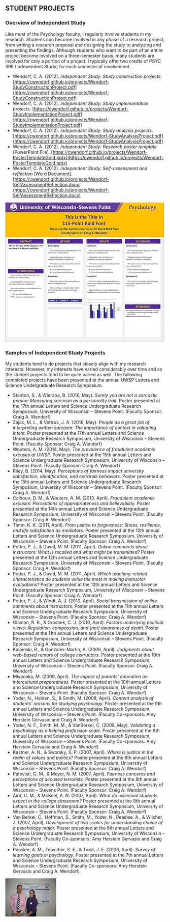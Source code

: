 ## STUDENT PROJECTS

### Overview of Independent Study

Like most of the Psychology faculty, I regularly involve students in my research. Students can become involved in any phase of a research project, from writing a research proposal and designing the study to analyzing and presenting the findings. Although students who want to be part of an entire project become involved on a three-semester basis, many students are involved for only a portion of a project. I typically offer two credts of PSYC 399 (Independent Study) for each semester of involvement.

- Wendorf, C. A. (2012). *Independent Study: Study construction projects.* [https://cwendorf.github.io/projects/Wendorf-StudyConstructionProject.pdf](https://cwendorf.github.io/projects/Wendorf-StudyConstructionProject.pdf)
- Wendorf, C. A. (2012). *Independent Study: Study implementation projects.* [https://cwendorf.github.io/projects/Wendorf-StudyImplementationProject.pdf](https://cwendorf.github.io/projects/Wendorf-StudyImplementationProject.pdf)
- Wendorf, C. A. (2012). *Independent Study: Study analysis projects.* [https://cwendorf.github.io/projects/Wendorf-StudyAnalysisProject.pdf](https://cwendorf.github.io/projects/Wendorf-StudyAnalysisProject.pdf)
- Wendorf, C. A. (2012). *Independent Study: Research poster template* [PowerPoint File]. [https://cwendorf.github.io/projects/Wendorf-PosterTemplateGold.pptx](https://cwendorf.github.io/projects/Wendorf-PosterTemplateGold.pptx)
- Wendorf, C. A. (2012). *Independent Study: Self-assessment and reflection* [Word Document]. [https://cwendorf.github.io/projects/Wendorf-SelfAssessmentReflection.docx](https://cwendorf.github.io/projects/Wendorf-SelfAssessmentReflection.docx)

![Poster Template](PosterTemplate.jpg)

### Samples of Independent Study Projects

My students tend to do projects that closely align with my research interests. However, my interests have varied considerably over time and so the student projects tend to be quite varied as well. The following completed projects have been presented at the annual UWSP Letters and Science Undergraduate Research Symposium.

- Stanton, S., & Wierzba, B. (2016, May). *Surely you are not a sarcastic person: Measuring sarcasm as a personality trait.* Poster presented at the 17th annual Letters and Science Undergraduate Research Symposium, University of Wisconsin – Stevens Point. (Faculty Sponsor: Craig A. Wendorf)
- Zajac, M. L., & Vettrus, J. A. (2016, May). *People do a great job of interpreting written sarcasm: The importance of context in valuating intent.* Poster presented at the 17th annual Letters and Science Undergraduate Research Symposium, University of Wisconsin – Stevens Point. (Faculty Sponsor: Craig A. Wendorf)
- Wouters, A. M. (2014, May). *The prevalence of fraudulent academic excuses at UWSP.* Poster presented at the 15th annual Letters and Science Undergraduate Research Symposium, University of Wisconsin – Stevens Point. (Faculty Sponsor: Craig A. Wendorf)
- Riley, B. (2014, May). *Perceptions of fairness impact university satisfaction, identification, and extrarole behaviors.* Poster presented at the 15th annual Letters and Science Undergraduate Research Symposium, University of Wisconsin – Stevens Point. (Faculty Sponsor: Craig A. Wendorf)
- Calhoun, D. M., & Wouters, A. M. (2013, April). *Fraudulent academic excuses: Perceptions of appropriateness and believability.* Poster presented at the 14th annual Letters and Science Undergraduate Research Symposium, University of Wisconsin – Stevens Point. (Faculty Sponsor: Craig A. Wendorf)
- Timm, K. K. (2011, April). *From justice to forgiveness: Stress, resilience, and life satisfaction as mediators.* Poster presented at the 12th annual Letters and Science Undergraduate Research Symposium, University of Wisconsin – Stevens Point. (Faculty Sponsor: Craig A. Wendorf)
- Potter, P. J., & David, M. M. (2011, April). *Online comments about instructors: What is recalled and what might be transmitted?* Poster presented at the 12th annual Letters and Science Undergraduate Research Symposium, University of Wisconsin – Stevens Point. (Faculty Sponsor: Craig A. Wendorf)
- Potter, P. J., & David, M. M. (2011, April). *Which teaching-related characteristics do students value the most in making instructor evaluations?* Poster presented at the 12th annual Letters and Science Undergraduate Research Symposium, University of Wisconsin – Stevens Point. (Faculty Sponsor: Craig A. Wendorf)
- Potter, P. J., & Windt, A. J. (2010, April). *Social transmission of online comments about instructors.* Poster presented at the 11th annual Letters and Science Undergraduate Research Symposium, University of Wisconsin – Stevens Point. (Faculty Sponsor: Craig A. Wendorf)
- Glaman, R. B., & Groshek, C. J. (2010, April). *Factors underlying political views: Regulation, compassion, and (not) awareness of death.* Poster presented at the 11th annual Letters and Science Undergraduate Research Symposium, University of Wisconsin – Stevens Point. (Faculty Sponsor: Craig A. Wendorf)
- Kalpinski, R., & Gonzales-Martin, A. (2009, April). *Judgments about web-based rumors of college instructors.* Poster presented at the 10th annual Letters and Science Undergraduate Research Symposium, University of Wisconsin – Stevens Point. (Faculty Sponsor: Craig A. Wendorf)
- Miyanaka, M. (2009, April). *The impact of parents' education on intercultural preparedness.* Poster presented at the 10th annual Letters and Science Undergraduate Research Symposium, University of Wisconsin – Stevens Point. (Faculty Sponsor: Craig A. Wendorf)
- Yoder, N., Holden, S., & Smith, M. (2008, April). *Content analysis of students’ reasons for studying psychology.* Poster presented at the 9th annual Letters and Science Undergraduate Research Symposium, University of Wisconsin – Stevens Point. (Faculty Co-sponsors: Amy Herstein Gervasio and Craig A. Wendorf)
- Yoder, N. F., Smith, M. M., & VanBerkel, C. (2008, May). *Validating a psychology as a helping profession scale.* Poster presented at the 9th annual Letters and Science Undergraduate Research Symposium, University of Wisconsin – Stevens Point. (Faculty Co-sponsors: Amy Herstein Gervasio and Craig A. Wendorf)
- Kastner, A. N., & Sworsky, S. P. (2007, April). *Where is justice in the realm of values and politics?* Poster presented at the 8th annual Letters and Science Undergraduate Research Symposium, University of Wisconsin – Stevens Point. (Faculty Sponsor: Craig A. Wendorf)
- Patovisti, G. M., & Meyer, N. M. (2007, April). *Fairness concerns and perceptions of accused terrorists.* Poster presented at the 8th annual Letters and Science Undergraduate Research Symposium, University of Wisconsin – Stevens Point. (Faculty Sponsor: Craig A. Wendorf)
- Aird, C. M., & McKeel, A. N. (2007, April). *What do millennial students expect in the college classroom?* Poster presented at the 8th annual Letters and Science Undergraduate Research Symposium, University of Wisconsin – Stevens Point. (Faculty Sponsor: Craig A. Wendorf)
- Van Berkel, C., Hoffman, S., Smith, M., Yoder, N., Peaslee, A., & Wilcher, J. (2007, April). *Development of two scales for understanding choice of a psychology major.* Poster presented at the 8th annual Letters and Science Undergraduate Research Symposium, University of Wisconsin – Stevens Point. (Faculty Co-sponsors: Amy Herstein Gervasio and Craig A. Wendorf)
- Peaslee, A. M., Teuscher, S. E., & Trost, J. E. (2006, April). *Survey of learning goals in psychology.* Poster presented at the 7th annual Letters and Science Undergraduate Research Symposium, University of Wisconsin – Stevens Point. (Faculty Co-sponsors: Amy Herstein Gervasio and Craig A. Wendorf)

![Potter and David Poster](PotterDavid.jpg)
